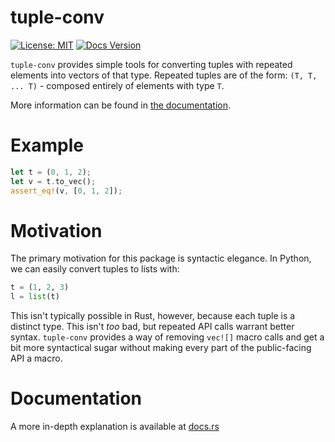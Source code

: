 # tuple-conv

[![License: MIT](https://img.shields.io/badge/License-MIT-yellow.svg)](https://opensource.org/licenses/MIT)
[![Docs Version](https://docs.rs/tuple-conv/badge.svg)](https://docs.rs/tuple-conv/)

`tuple-conv` provides simple tools for converting tuples with repeated elements
into vectors of that type. Repeated tuples are of the form: `(T, T, ... T)` -
composed entirely of elements with type `T`.

More information can be found in [the documentation](https://docs.rs/tuple-conv).

# Example

```rust
let t = (0, 1, 2);
let v = t.to_vec();
assert_eq!(v, [0, 1, 2]);
```

# Motivation

The primary motivation for this package is syntactic elegance. In Python, we
can easily convert tuples to lists with:
```python
t = (1, 2, 3)
l = list(t)
```
This isn't typically possible in Rust, however, because each tuple is a
distinct type. This isn't *too* bad, but repeated API calls warrant better
syntax. `tuple-conv` provides a way of removing `vec![]` macro calls and get a
bit more syntactical sugar without making every part of the public-facing API a
macro.

# Documentation

A more in-depth explanation is available at [docs.rs](docs.rs/tuple-conv)
